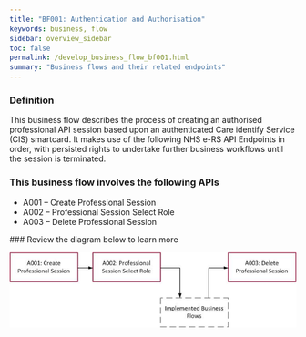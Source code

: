 ```yaml
---
title: "BF001: Authentication and Authorisation"
keywords: business, flow
sidebar: overview_sidebar
toc: false
permalink: /develop_business_flow_bf001.html
summary: "Business flows and their related endpoints"
---
```


### Definition

This business flow describes the process of creating an authorised professional API session based upon an authenticated Care identify Service (CIS) smartcard. It makes use of the following NHS e-RS API Endpoints in order, with persisted rights to undertake further business workflows until the session is terminated.

### This business flow involves the following APIs

* A001 – Create Professional Session
* A002 – Professional Session Select Role
* A003 – Delete Professional Session

### Review the diagram below to learn more

![BF001: Authentication and Authorisation](images/develop/BF001-Auth.jpg)
